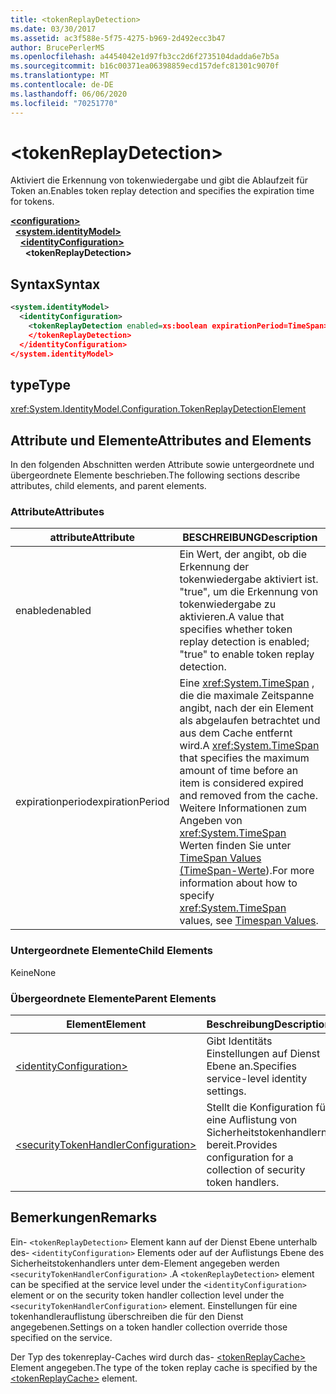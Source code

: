 ```yaml
---
title: <tokenReplayDetection>
ms.date: 03/30/2017
ms.assetid: ac3f588e-5f75-4275-b969-2d492ecc3b47
author: BrucePerlerMS
ms.openlocfilehash: a4454042e1d97fb3cc2d6f2735104dadda6e7b5a
ms.sourcegitcommit: b16c00371ea06398859ecd157defc81301c9070f
ms.translationtype: MT
ms.contentlocale: de-DE
ms.lasthandoff: 06/06/2020
ms.locfileid: "70251770"
---
```

# \<tokenReplayDetection>
<span data-ttu-id="05f42-101">Aktiviert die Erkennung von tokenwiedergabe und gibt die Ablaufzeit für Token an.</span><span class="sxs-lookup"><span data-stu-id="05f42-101">Enables token replay detection and specifies the expiration time for tokens.</span></span>  
  
[**\<configuration>**](../configuration-element.md)\
&nbsp;&nbsp;[**\<system.identityModel>**](system-identitymodel.md)\
&nbsp;&nbsp;&nbsp;&nbsp;[**\<identityConfiguration>**](identityconfiguration.md)\
&nbsp;&nbsp;&nbsp;&nbsp;&nbsp;&nbsp;**\<tokenReplayDetection>**  
  
## <a name="syntax"></a><span data-ttu-id="05f42-102">Syntax</span><span class="sxs-lookup"><span data-stu-id="05f42-102">Syntax</span></span>  
  
```xml  
<system.identityModel>  
  <identityConfiguration>  
    <tokenReplayDetection enabled=xs:boolean expirationPeriod=TimeSpan>  
    </tokenReplayDetection>  
  </identityConfiguration>  
</system.identityModel>  
```  
  
## <a name="type"></a><span data-ttu-id="05f42-103">type</span><span class="sxs-lookup"><span data-stu-id="05f42-103">Type</span></span>  
 <xref:System.IdentityModel.Configuration.TokenReplayDetectionElement>  
  
## <a name="attributes-and-elements"></a><span data-ttu-id="05f42-104">Attribute und Elemente</span><span class="sxs-lookup"><span data-stu-id="05f42-104">Attributes and Elements</span></span>  
 <span data-ttu-id="05f42-105">In den folgenden Abschnitten werden Attribute sowie untergeordnete und übergeordnete Elemente beschrieben.</span><span class="sxs-lookup"><span data-stu-id="05f42-105">The following sections describe attributes, child elements, and parent elements.</span></span>  
  
### <a name="attributes"></a><span data-ttu-id="05f42-106">Attribute</span><span class="sxs-lookup"><span data-stu-id="05f42-106">Attributes</span></span>  
  
|<span data-ttu-id="05f42-107">attribute</span><span class="sxs-lookup"><span data-stu-id="05f42-107">Attribute</span></span>|<span data-ttu-id="05f42-108">BESCHREIBUNG</span><span class="sxs-lookup"><span data-stu-id="05f42-108">Description</span></span>|  
|---------------|-----------------|  
|<span data-ttu-id="05f42-109">enabled</span><span class="sxs-lookup"><span data-stu-id="05f42-109">enabled</span></span>|<span data-ttu-id="05f42-110">Ein Wert, der angibt, ob die Erkennung der tokenwiedergabe aktiviert ist. "true", um die Erkennung von tokenwiedergabe zu aktivieren.</span><span class="sxs-lookup"><span data-stu-id="05f42-110">A value that specifies whether token replay detection is enabled; "true" to enable token replay detection.</span></span>|  
|<span data-ttu-id="05f42-111">expirationperiod</span><span class="sxs-lookup"><span data-stu-id="05f42-111">expirationPeriod</span></span>|<span data-ttu-id="05f42-112">Eine <xref:System.TimeSpan> , die die maximale Zeitspanne angibt, nach der ein Element als abgelaufen betrachtet und aus dem Cache entfernt wird.</span><span class="sxs-lookup"><span data-stu-id="05f42-112">A <xref:System.TimeSpan> that specifies the maximum amount of time before an item is considered expired and removed from the cache.</span></span>  <span data-ttu-id="05f42-113">Weitere Informationen zum Angeben von <xref:System.TimeSpan> Werten finden Sie unter [TimeSpan Values (TimeSpan-Werte](../windows-workflow-foundation/index.md)).</span><span class="sxs-lookup"><span data-stu-id="05f42-113">For more information about how to specify <xref:System.TimeSpan> values, see [Timespan Values](../windows-workflow-foundation/index.md).</span></span>|  
  
### <a name="child-elements"></a><span data-ttu-id="05f42-114">Untergeordnete Elemente</span><span class="sxs-lookup"><span data-stu-id="05f42-114">Child Elements</span></span>  
 <span data-ttu-id="05f42-115">Keine</span><span class="sxs-lookup"><span data-stu-id="05f42-115">None</span></span>  
  
### <a name="parent-elements"></a><span data-ttu-id="05f42-116">Übergeordnete Elemente</span><span class="sxs-lookup"><span data-stu-id="05f42-116">Parent Elements</span></span>  
  
|<span data-ttu-id="05f42-117">Element</span><span class="sxs-lookup"><span data-stu-id="05f42-117">Element</span></span>|<span data-ttu-id="05f42-118">Beschreibung</span><span class="sxs-lookup"><span data-stu-id="05f42-118">Description</span></span>|  
|-------------|-----------------|  
|[\<identityConfiguration>](identityconfiguration.md)|<span data-ttu-id="05f42-119">Gibt Identitäts Einstellungen auf Dienst Ebene an.</span><span class="sxs-lookup"><span data-stu-id="05f42-119">Specifies service-level identity settings.</span></span>|  
|[\<securityTokenHandlerConfiguration>](securitytokenhandlerconfiguration.md)|<span data-ttu-id="05f42-120">Stellt die Konfiguration für eine Auflistung von Sicherheitstokenhandlern bereit.</span><span class="sxs-lookup"><span data-stu-id="05f42-120">Provides configuration for a collection of security token handlers.</span></span>|  
  
## <a name="remarks"></a><span data-ttu-id="05f42-121">Bemerkungen</span><span class="sxs-lookup"><span data-stu-id="05f42-121">Remarks</span></span>  
 <span data-ttu-id="05f42-122">Ein- `<tokenReplayDetection>` Element kann auf der Dienst Ebene unterhalb des- `<identityConfiguration>` Elements oder auf der Auflistungs Ebene des Sicherheitstokenhandlers unter dem-Element angegeben werden `<securityTokenHandlerConfiguration>` .</span><span class="sxs-lookup"><span data-stu-id="05f42-122">A `<tokenReplayDetection>` element can be specified at the service level under the `<identityConfiguration>` element or on the security token handler collection level under the `<securityTokenHandlerConfiguration>` element.</span></span> <span data-ttu-id="05f42-123">Einstellungen für eine tokenhandlerauflistung überschreiben die für den Dienst angegebenen.</span><span class="sxs-lookup"><span data-stu-id="05f42-123">Settings on a token handler collection override those specified on the service.</span></span>  
  
 <span data-ttu-id="05f42-124">Der Typ des tokenreplay-Caches wird durch das- [\<tokenReplayCache>](tokenreplaycache.md) Element angegeben.</span><span class="sxs-lookup"><span data-stu-id="05f42-124">The type of the token replay cache is specified by the [\<tokenReplayCache>](tokenreplaycache.md) element.</span></span>
